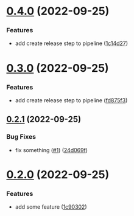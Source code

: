 # [0.4.0](https://github.com/simonplattner/github-actions-sandbox/compare/v0.3.0...v0.4.0) (2022-09-25)


### Features

* add create release step to pipeline ([1c14d27](https://github.com/simonplattner/github-actions-sandbox/commit/1c14d270d0371931ff6f09dc18fdb0aba83fdcb6))



# [0.3.0](https://github.com/simonplattner/github-actions-sandbox/compare/v0.2.1...v0.3.0) (2022-09-25)


### Features

* add create release step to pipeline ([fd875f3](https://github.com/simonplattner/github-actions-sandbox/commit/fd875f3459d672d92546e89abfa66593e23d587e))



## [0.2.1](https://github.com/simonplattner/github-actions-sandbox/compare/v0.2.0...v0.2.1) (2022-09-25)


### Bug Fixes

* fix something ([#1](https://github.com/simonplattner/github-actions-sandbox/issues/1)) ([24d069f](https://github.com/simonplattner/github-actions-sandbox/commit/24d069fbb9baa151280e91c63cbf8391bc5eeb3d))



# [0.2.0](https://github.com/simonplattner/github-actions-sandbox/compare/1c90302f18528ea9d253bc4ff8fb685725ba4729...v0.2.0) (2022-09-25)


### Features

* add some feature ([1c90302](https://github.com/simonplattner/github-actions-sandbox/commit/1c90302f18528ea9d253bc4ff8fb685725ba4729))



